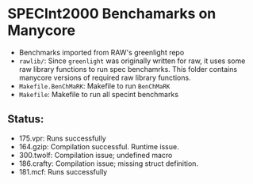 SPECInt2000 Benchamarks on Manycore
===================================

- Benchmarks imported from RAW's greenlight repo
- `rawlib/`: Since `greenlight` was originally written for raw, it uses 
  some raw library functions to run spec benchamrks. This folder
  contains manycore versions of required raw library functions.
- `Makefile.BenChMaRK`: Makefile to run `BenChMaRK`
- `Makefile`: Makefile to run all specint benchmarks

Status:
-------
- 175.vpr: Runs successfully
- 164.gzip: Compilation successful. Runtime issue.
- 300.twolf: Compilation issue; undefined macro
- 186.crafty: Compilation issue; missing struct definition.
- 181.mcf: Runs successfully
